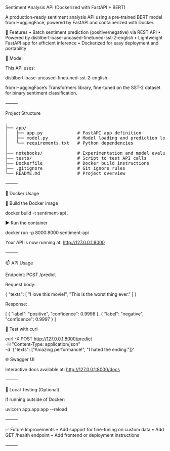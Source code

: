 Sentiment Analysis API (Dockerized with FastAPI + BERT)

A production-ready sentiment analysis API using a pre-trained BERT model from HuggingFace, powered by FastAPI and containerized with Docker.

🚀 Features
	•	Batch sentiment prediction (positive/negative) via REST API
	•	Powered by distilbert-base-uncased-finetuned-sst-2-english
	•	Lightweight FastAPI app for efficient inference
	•	Dockerized for easy deployment and portability

🧠 Model

This API uses:

distilbert-base-uncased-finetuned-sst-2-english

from HuggingFace’s Transformers library, fine-tuned on the SST-2 dataset for binary sentiment classification.

⸻

Project Structure

<pre>
.
├── app/
│   ├── app.py             # FastAPI app definition
│   ├── model.py           # Model loading and prediction logic
│   └── requirements.txt   # Python dependencies
│
├── notebooks/             # Experimentation and model evaluation
├── tests/                 # Script to test API calls
├── Dockerfile             # Docker build instructions
├── .gitignore             # Git ignore rules
└── README.md              # Project overview
</pre>

⸻

🐋 Docker Usage

🔧 Build the Docker image

docker build -t sentiment-api .

▶️ Run the container

docker run -p 8000:8000 sentiment-api

Your API is now running at: http://127.0.0.1:8000

⸻

📫 API Usage

Endpoint: POST /predict

Request body:

{
  "texts": [
    "I love this movie!",
    "This is the worst thing ever."
  ]
}

Response:

[
  {
    "label": "positive",
    "confidence": 0.9998
  },
  {
    "label": "negative",
    "confidence": 0.9997
  }
]

🔬 Test with curl

curl -X POST http://127.0.0.1:8000/predict \
  -H "Content-Type: application/json" \
  -d '{"texts": ["Amazing performance!", "I hated the ending."]}'

🌐 Swagger UI

Interactive docs available at: http://127.0.0.1:8000/docs

⸻

🧪 Local Testing (Optional)

If running outside of Docker:

uvicorn app.app:app --reload


⸻

✅ Future Improvements
	•	Add support for fine-tuning on custom data
	•	Add GET /health endpoint
	•	Add frontend or deployment instructions

⸻